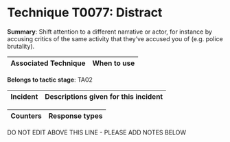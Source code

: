 # Technique T0077: Distract

**Summary**: Shift attention to a different narrative or actor, for instance by accusing critics of the same activity that they’ve accused you of (e.g. police brutality).


| Associated Technique | When to use |
| --------- | ------------------------- |


**Belongs to tactic stage**: TA02


| Incident | Descriptions given for this incident |
| -------- | -------------------- |



| Counters | Response types |
| -------- | -------------- |


DO NOT EDIT ABOVE THIS LINE - PLEASE ADD NOTES BELOW